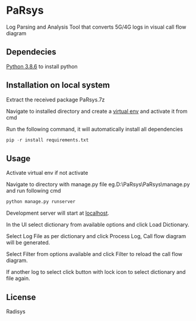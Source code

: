 # PaRsys
Log Parsing and Analysis Tool that converts 5G/4G logs in visual call flow diagram

## Dependecies
[Python 3.8.6](https://www.python.org/downloads/release/python-386/) to install python

## Installation on local system
Extract the received package PaRsys.7z

Navigate to installed directory and create a [virtual env](https://docs.python.org/3/library/venv.html) and activate it from cmd

Run the following command, it will automatically install all dependencies 
```python
pip -r install requirements.txt
```

## Usage
Activate virtual env if not activate

Navigate to directory with manage.py file eg.D:\PaRsys\PaRsys\manage.py and run following cmd 
```python
python manage.py runserver
```

Development server will start at [localhost](http://127.0.0.1:8000/).

In the UI select dictionary from available options and click Load Dictionary.

Select Log File as per dictionary and click Process Log, Call flow diagram will be generated.

Select Filter from options available and click Filter to reload the call flow diagram.

If another log to select click button with lock icon to select dictionary and file again.

## License
Radisys

